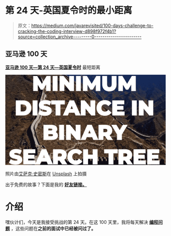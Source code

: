 # 第 24 天-英国夏令时的最小距离

> 原文：<https://medium.com/javarevisited/100-days-challenge-to-cracking-the-coding-interview-d898f972f4b1?source=collection_archive---------0----------------------->

## **亚马逊 100 天**

[**亚马逊 100 天—第 24 天—英国夏令时**](https://leetcode.com/problems/minimum-distance-between-bst-nodes/) 最短距离

![](img/4b35bf794cf66ce7f4692f4f4a1340e1.png)

照片由[艾萨克·史密斯](https://unsplash.com/@isaacmsmith?utm_source=unsplash&utm_medium=referral&utm_content=creditCopyText)在 [Unsplash](https://unsplash.com/s/photos/chart?utm_source=unsplash&utm_medium=referral&utm_content=creditCopyText) 上拍摄

出于免费的故事？下面是我的 [**好友链接。**](/@akshay_ravindran/100-days-challenge-to-cracking-the-coding-interview-d898f972f4b1?source=friends_link&sk=5b54f1901e4a946005357ba9f11fd509)

# 介绍

嘿伙计们，今天是我接受挑战的第 24 天。在这 100 天里，我将每天解决 [**编程问题**](/hackernoon/50-data-structure-and-algorithms-interview-questions-for-programmers-b4b1ac61f5b0) ，这些问题在**之前的面试中已经被问过了。**
